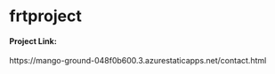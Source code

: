 # frtproject

<p> <h4>Project Link:</h4>https://mango-ground-048f0b600.3.azurestaticapps.net/contact.html </p>
